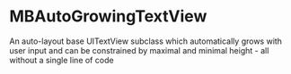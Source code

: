 MBAutoGrowingTextView
=====================

An auto-layout base UITextView subclass which automatically grows with user input and can be constrained by maximal and minimal height - all without a single line of code
